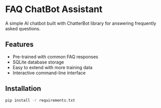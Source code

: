 # FAQ ChatBot Assistant

A simple AI chatbot built with ChatterBot library for answering frequently asked questions.

## Features
- Pre-trained with common FAQ responses
- SQLite database storage
- Easy to extend with more training data
- Interactive command-line interface

## Installation
```bash
pip install -r requirements.txt
